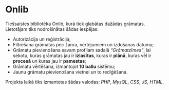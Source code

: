 # Onlib

Tiešsaistes bibliotēka Onlib, kurā tiek glabātas dažādas grāmatas. Lietotājam tiks nodrošinātas šādas iespējas:

* Autorizācija un reģistrācija;
* Filtrēšana grāmatas pēc žanra, vērtējumiem un izdošanas datuma;
* Grāmatu pievienošana savam profilam sadaļā *“Grāmatzīmes”*, lai sekotu, kuras grāmatas jau ir **izlasītas**, kuras ir **plānā**, kuras vēl ir **procesā** un kuras jau ir **pamestas**;
* Grāmatu vērtēšana, izmantojot **10 ballu** sistēmu;
* Jaunu grāmatu pievienošana vietnei un to rediģēšana.

Projekta laikā tiks izmantotas šādas valodas:
*PHP*, *MysQL*, *CSS*, *JS*, *HTML*.
